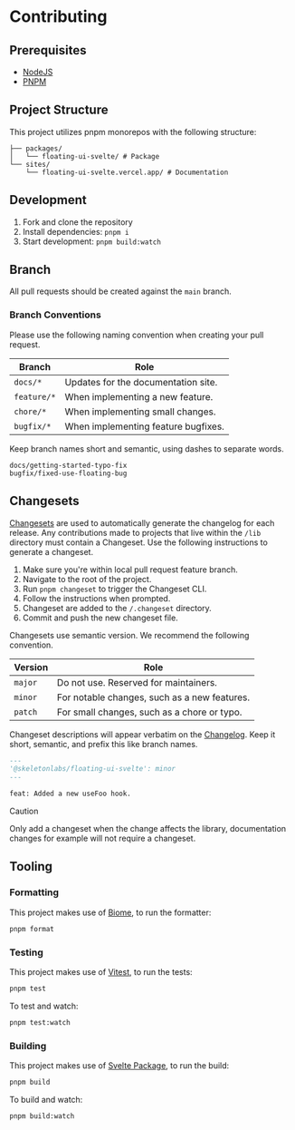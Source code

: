 # Contributing

## Prerequisites

- [NodeJS](https://nodejs.org/)
- [PNPM](https://pnpm.io/)

## Project Structure

This project utilizes pnpm monorepos with the following structure:
```
├── packages/
│   └── floating-ui-svelte/ # Package
└── sites/
    └── floating-ui-svelte.vercel.app/ # Documentation
```

## Development

1. Fork and clone the repository
2. Install dependencies: `pnpm i`
3. Start development: `pnpm build:watch`

## Branch

All pull requests should be created against the `main` branch.

### Branch Conventions

Please use the following naming convention when creating your pull request.

| Branch | Role |
| --- | --- |
| `docs/*` | Updates for the documentation site. |
| `feature/*` | When implementing a new feature. |
| `chore/*` | When implementing small changes. |
| `bugfix/*` | When implementing feature bugfixes. |

Keep branch names short and semantic, using dashes to separate words.

```
docs/getting-started-typo-fix
bugfix/fixed-use-floating-bug
```

## Changesets

[Changesets](https://github.com/changesets/changesets) are used to automatically generate the changelog for each release. Any contributions made to projects that live within the `/lib` directory must contain a Changeset. Use the following instructions to generate a changeset.

1. Make sure you're within local pull request feature branch.
2. Navigate to the root of the project.
3. Run `pnpm changeset` to trigger the Changeset CLI.
4. Follow the instructions when prompted.
5. Changeset are added to the `/.changeset` directory.
6. Commit and push the new changeset file.

Changesets use semantic version. We recommend the following convention.

| Version | Role |
| --- | --- |
| `major` | Do not use. Reserved for maintainers. |
| `minor` | For notable changes, such as a new features. |
| `patch` | For small changes, such as a chore or typo. |

Changeset descriptions will appear verbatim on the [Changelog](https://github.com/skeletonlabs/skeleton/blob/dev/packages/skeleton/CHANGELOG.md). Keep it short, semantic, and prefix this like branch names.

```md
---
'@skeletonlabs/floating-ui-svelte': minor
---

feat: Added a new useFoo hook.
```

> [!CAUTION]
> Only add a changeset when the change affects the library, documentation changes for example will not require a changeset.

## Tooling

### Formatting

This project makes use of [Biome](https://biomejs.dev/), to run the formatter:

```bash
pnpm format
```

### Testing

This project makes use of [Vitest](https://vitest.dev/), to run the tests:

```bash
pnpm test
```

To test and watch:

```bash
pnpm test:watch
```

### Building

This project makes use of [Svelte Package](https://svelte.dev/docs/kit/packaging), to run the build:

```bash
pnpm build
```

To build and watch:

```bash
pnpm build:watch
```